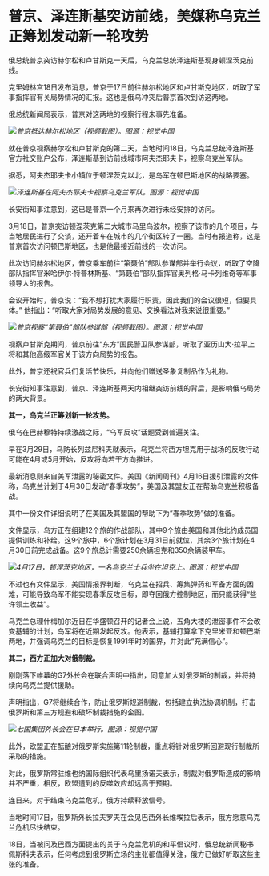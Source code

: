 # 普京、泽连斯基突访前线，美媒称乌克兰正筹划发动新一轮攻势

俄总统普京突访赫尔松和卢甘斯克一天后，乌克兰总统泽连斯基现身顿涅茨克前线。

克里姆林宫18日发布消息，普京于17日前往赫尔松地区和卢甘斯克地区，听取了军事指挥官有关局势情况的汇报。这也是俄乌冲突后普京首次到访这两地。

俄总统新闻局表示，普京对这两地的视察行程未事先准备。

![](https://inews.gtimg.com/newsapp_bt/0/15779951529/1000)_普京抵达赫尔松地区（视频截图）。图源：视觉中国_

就在普京视察赫尔松和卢甘斯克的第二天，当地时间18日，乌克兰总统泽连斯基官方社交账户公布，泽连斯基到访前线城市阿夫杰耶夫卡，视察乌克兰军队。

据悉，阿夫杰耶夫卡小镇位于顿涅茨克以北，是乌军在顿巴斯地区的战略要塞。

![](https://inews.gtimg.com/newsapp_bt/0/15779951530/1000)_泽连斯基在阿夫杰耶夫卡视察乌克兰军队。图源：视觉中国_

长安街知事注意到，这已是普京一个月来再次进行未经安排的访问。

3月18日，普京突访顿涅茨克第二大城市马里乌波尔，视察了该市的几个项目，与当地居民进行了交谈，还开着车在城市的几个街区转了一圈。当时有报道称，这是普京首次访问顿巴斯地区，也是他最接近前线的一次访问。

此次访问赫尔松地区，普京乘车前往“第聂伯”部队参谋部并举行会议，听取了空降部队指挥官米哈伊尔·特普林斯基、“第聂伯”部队指挥官奥列格·马卡列维奇等军事领导人的报告。

会议开始时，普京说：“我不想打扰大家履行职责，因此我们的会议很短，但要具体。” 他指出：“听取大家对局势发展的意见、交换看法对我来说很重要。”

![](https://inews.gtimg.com/newsapp_bt/0/15779951560/1000)_普京视察“第聂伯”部队参谋部（视频截图）。图源：视觉中国_

视察卢甘斯克期间，普京前往“东方”国民警卫队参谋部，听取了亚历山大·拉平上将和其他高级军官关于该方向局势的报告。

此外，普京还祝官兵们复活节快乐，并向他们赠送圣象复制品作为礼物。

长安街知事注意到，普京、泽连斯基两天内相继突访前线的背后，是影响俄乌局势的两大背景。

**其一，乌克兰正筹划新一轮攻势。**

俄乌在巴赫穆特持续激战之际，“乌军反攻”话题受到普遍关注。

早在3月29日，乌防长列兹尼科夫就表示，乌克兰将西方坦克用于战场的反攻行动可能在4月或5月开始，反攻将向若干方向推进。

最新消息则来自美军泄露的秘密文件。美国《新闻周刊》4月16日援引泄露的文件称，乌克兰计划于4月30日发动“春季攻势”，美国及其盟友正在帮助乌克兰积极备战。

其中一份文件详细说明了在美国及其盟国的帮助下为“春季攻势”做的准备。

文件显示，乌方正在组建12个旅的作战部队，其中9个旅由美国和其他北约成员国提供训练和补给。这9个旅中，6个旅计划在3月31日前就位，其余3个旅计划在4月30日前完成战备。这9个旅总计需要250余辆坦克和350余辆装甲车。

![](https://inews.gtimg.com/newsapp_bt/0/15779951561/1000)_4月17日，顿涅茨克地区，一名乌克兰士兵坐在坦克上。图源：视觉中国_

不过也有文件显示，美国情报界判断，乌克兰在招兵、筹集弹药和军备方面的困难，可能导致乌军不能实现春季反攻目标，即夺回俄方控制地区，而只能获得“些许领土收益”。

乌克兰总理什梅加尔近日在华盛顿召开的记者会上说，五角大楼的泄密事件不会改变基辅的计划，乌军将在近期发起反攻。他表示，基辅打算拿下克里米亚和顿巴斯两地，并强调乌克兰的目标是恢复1991年时的国界，并对此“充满信心”。

**其二，西方正加大对俄制裁。**

刚刚落下帷幕的G7外长会在联合声明中指出，同意加大对俄罗斯的制裁，并将持续向乌克兰提供援助。

声明指出，G7将继续合作，防止俄罗斯规避制裁，包括建立执法协调机制，打击俄罗斯和第三方规避和破坏制裁措施的企图。

![](https://inews.gtimg.com/newsapp_bt/0/15779951562/1000)_七国集团外长会在日本举行。图源：视觉中国_

此外，欧盟正在酝酿对俄罗斯实施第11轮制裁，重点将针对俄罗斯回避现行制裁所采取的措施。

对此，俄罗斯常驻维也纳国际组织代表乌里扬诺夫表示，制裁对俄罗斯造成的影响并不严重，相反，欧盟遭到的反噬效应却远高于预期。

连日来，对于结束乌克兰危机，俄方持续释放信号。

当地时间17日，俄罗斯外长拉夫罗夫在会见巴西外长维埃拉后表示，俄方愿意乌克兰危机尽快结束。

18日，当被问及巴西方面提出的关于乌克兰危机的和平倡议时，俄总统新闻秘书佩斯科夫表示，任何考虑到俄罗斯立场的主张都值得关注，俄方已做好听取这些主张的准备。

